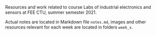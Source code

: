 Resources and work related to course Labs of industrial electronics and sensors at FEE CTU, summer semester 2021.

Actual notes are located in Markdown file `notes.md`, images and other resources relevant for each week are located in
folders `week_x`.

